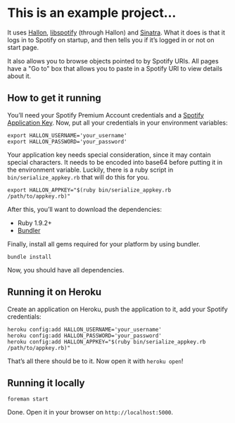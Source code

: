 # This is an example project…
It uses [Hallon](https://github.com/Burgestrand/Hallon), [libspotify](http://developer.spotify.com/en/libspotify/overview/) (through Hallon)
and [Sinatra](http://www.sinatrarb.com/). What it does is that it logs in to Spotify on startup, and then tells you if it’s logged in or not
on start page.

It also allows you to browse objects pointed to by Spotify URIs. All pages have a "Go to" box that allows you to paste in a Spotify URI to
view details about it.

## How to get it running
You’ll need your Spotify Premium Account credentials and a [Spotify Application Key](https://developer.spotify.com/technologies/libspotify/keys/).
Now, put all your credentials in your environment variables:

    export HALLON_USERNAME='your_username'
    export HALLON_PASSWORD='your_password'

Your application key needs special consideration, since it may contain special characters. It needs to
be encoded into base64 before putting it in the environment variable. Luckily, there is a ruby script
in `bin/serialize_appkey.rb` that will do this for you.

    export HALLON_APPKEY="$(ruby bin/serialize_appkey.rb /path/to/appkey.rb)"

After this, you’ll want to download the dependencies:

- Ruby 1.9.2+
- [Bundler](http://gembundler.com/)

Finally, install all gems required for your platform by using bundler.

    bundle install

Now, you should have all dependencies.

## Running it on Heroku
Create an application on Heroku, push the application to it, add your Spotify credentials:

    heroku config:add HALLON_USERNAME='your_username'
    heroku config:add HALLON_PASSWORD='your_password'
    heroku config:add HALLON_APPKEY="$(ruby bin/serialize_appkey.rb /path/to/appkey.rb)"

That’s all there should be to it. Now open it with `heroku open`!

## Running it locally

    foreman start

Done. Open it in your browser on `http://localhost:5000`.
